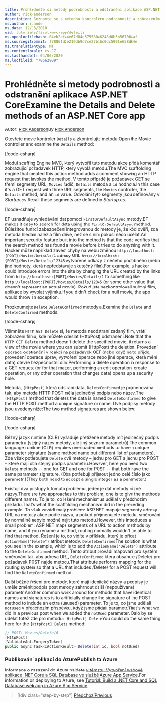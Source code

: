 ```yaml
---
title: Prohlédněte si metody podrobnosti a odstranění aplikace ASP.NET Core
author: rick-anderson
description: Seznamte se s metodou kontroleru podrobností a zobrazením v základní aplikaci ASP.NET Core MVC.
ms.author: riande
ms.date: 12/13/2018
uid: tutorials/first-mvc-app/details
ms.openlocfilehash: 04eb2efa4e67d84e575580a6248d0b5b567064af
ms.sourcegitcommit: f7886fd2e219db9d7ce27b16c0dc5901e658d64e
ms.translationtype: MT
ms.contentlocale: cs-CZ
ms.lasthandoff: 04/06/2020
ms.locfileid: "78662909"
---
```

# <a name="examine-the-details-and-delete-methods-of-an-aspnet-core-app"></a><span data-ttu-id="06dfa-103">Prohlédněte si metody podrobnosti a odstranění aplikace ASP.NET Core</span><span class="sxs-lookup"><span data-stu-id="06dfa-103">Examine the Details and Delete methods of an ASP.NET Core app</span></span>

<span data-ttu-id="06dfa-104">Autor: [Rick Anderson](https://twitter.com/RickAndMSFT)</span><span class="sxs-lookup"><span data-stu-id="06dfa-104">By [Rick Anderson](https://twitter.com/RickAndMSFT)</span></span>

<span data-ttu-id="06dfa-105">Otevřete movie kontroler `Details` a zkontrolujte metodu:</span><span class="sxs-lookup"><span data-stu-id="06dfa-105">Open the Movie controller and examine the `Details` method:</span></span>

[!code-csharp[](start-mvc/sample/MvcMovie22/Controllers/MoviesController.cs?name=snippet_details)]

<span data-ttu-id="06dfa-106">Modul scaffing Engine MVC, který vytvořil tuto metodu akce přidá komentář zobrazující požadavek HTTP, který vyvolá metodu.</span><span class="sxs-lookup"><span data-stu-id="06dfa-106">The MVC scaffolding engine that created this action method adds a comment showing an HTTP request that invokes the method.</span></span> <span data-ttu-id="06dfa-107">V tomto případě je požadavek GET se třemi segmenty URL, `Movies` řadič, `Details` metoda a `id` hodnota.</span><span class="sxs-lookup"><span data-stu-id="06dfa-107">In this case it's a GET request with three URL segments, the `Movies` controller, the `Details` method, and an `id` value.</span></span> <span data-ttu-id="06dfa-108">Odvolání tyto segmenty jsou definovány v *Startup.cs*.</span><span class="sxs-lookup"><span data-stu-id="06dfa-108">Recall these segments are defined in *Startup.cs*.</span></span>

[!code-csharp[](start-mvc/sample/MvcMovie3/Startup.cs?highlight=5&name=snippet_1)]

<span data-ttu-id="06dfa-109">EF usnadňuje vyhledávání dat pomocí `FirstOrDefaultAsync` metody.</span><span class="sxs-lookup"><span data-stu-id="06dfa-109">EF makes it easy to search for data using the `FirstOrDefaultAsync` method.</span></span> <span data-ttu-id="06dfa-110">Důležitou funkcí zabezpečení integrovanou do metody je, že kód ověří, zda metoda hledání nalezla film dříve, než se s ním pokusí něco udělat.</span><span class="sxs-lookup"><span data-stu-id="06dfa-110">An important security feature built into the method is that the code verifies that the search method has found a movie before it tries to do anything with it.</span></span> <span data-ttu-id="06dfa-111">Hacker může například zavést chyby na webu změnou `http://localhost:{PORT}/Movies/Details/1` adresy URL `http://localhost:{PORT}/Movies/Details/12345` vytvořené odkazy z něčeho podobného (nebo jiné hodnoty, která nepředstavuje skutečný film).</span><span class="sxs-lookup"><span data-stu-id="06dfa-111">For example, a hacker could introduce errors into the site by changing the URL created by the links from `http://localhost:{PORT}/Movies/Details/1` to something like  `http://localhost:{PORT}/Movies/Details/12345` (or some other value that doesn't represent an actual movie).</span></span> <span data-ttu-id="06dfa-112">Pokud jste nezkontrolovali nulový film, aplikace by vyvolat výjimku.</span><span class="sxs-lookup"><span data-stu-id="06dfa-112">If you didn't check for a null movie, the app would throw an exception.</span></span>

<span data-ttu-id="06dfa-113">Prozkoumejte `Delete` `DeleteConfirmed` metody a.</span><span class="sxs-lookup"><span data-stu-id="06dfa-113">Examine the `Delete` and `DeleteConfirmed` methods.</span></span>

[!code-csharp[](start-mvc/sample/MvcMovie22/Controllers/MoviesController.cs?name=snippet_delete)]

<span data-ttu-id="06dfa-114">Všimněte `HTTP GET Delete` si, že metoda neodstraní zadaný film, vrátí zobrazení filmu, kde můžete odeslat (HttpPost) odstranění.</span><span class="sxs-lookup"><span data-stu-id="06dfa-114">Note that the `HTTP GET Delete` method doesn't delete the specified movie, it returns a view of the movie where you can submit (HttpPost) the deletion.</span></span> <span data-ttu-id="06dfa-115">Provedení operace odstranění v reakci na požadavek GET (nebo když na to přijde, provedení operace úprav, vytvoření operace nebo jiné operace, která mění data) otevře bezpečnostní díru.</span><span class="sxs-lookup"><span data-stu-id="06dfa-115">Performing a delete operation in response to a GET request (or for that matter, performing an edit operation, create operation, or any other operation that changes data) opens up a security hole.</span></span>

<span data-ttu-id="06dfa-116">Metoda, `[HttpPost]` která odstraní data, `DeleteConfirmed` je pojmenována tak, aby metoda HTTP POST měla jedinečný podpis nebo název.</span><span class="sxs-lookup"><span data-stu-id="06dfa-116">The `[HttpPost]` method that deletes the data is named `DeleteConfirmed` to give the HTTP POST method a unique signature or name.</span></span> <span data-ttu-id="06dfa-117">Dvě podpisy metody jsou uvedeny níže:</span><span class="sxs-lookup"><span data-stu-id="06dfa-117">The two method signatures are shown below:</span></span>

[!code-csharp[](start-mvc/sample/MvcMovie/Controllers/MoviesController.cs?name=snippet_delete2)]

[!code-csharp[](start-mvc/sample/MvcMovie/Controllers/MoviesController.cs?name=snippet_delete3)]

<span data-ttu-id="06dfa-118">Běžný jazyk runtime (CLR) vyžaduje přetížené metody mít jedinečný podpis parametru (stejný název metody, ale jiný seznam parametrů).</span><span class="sxs-lookup"><span data-stu-id="06dfa-118">The common language runtime (CLR) requires overloaded methods to have a unique parameter signature (same method name but different list of parameters).</span></span> <span data-ttu-id="06dfa-119">Zde však potřebujete `Delete` dvě metody – jednu pro GET a jednu pro POST – které mají oba stejný podpis parametru.</span><span class="sxs-lookup"><span data-stu-id="06dfa-119">However, here you need two `Delete` methods -- one for GET and one for POST -- that both have the same parameter signature.</span></span> <span data-ttu-id="06dfa-120">(Oba potřebují přijmout jedno celé číslo jako parametr.)</span><span class="sxs-lookup"><span data-stu-id="06dfa-120">(They both need to accept a single integer as a parameter.)</span></span>

<span data-ttu-id="06dfa-121">Existují dva přístupy k tomuto problému, jeden je dát metody různé názvy.</span><span class="sxs-lookup"><span data-stu-id="06dfa-121">There are two approaches to this problem, one is to give the methods different names.</span></span> <span data-ttu-id="06dfa-122">To je to, co lešení mechanismus udělal v předchozím příkladu.</span><span class="sxs-lookup"><span data-stu-id="06dfa-122">That's what the scaffolding mechanism did in the preceding example.</span></span> <span data-ttu-id="06dfa-123">To však zavádí malý problém: ASP.NET mapuje segmenty adresy URL na metody akce podle názvu, a pokud přejmenujete metodu, směrování by normálně nebylo možné najít tuto metodu.</span><span class="sxs-lookup"><span data-stu-id="06dfa-123">However, this introduces a small problem: ASP.NET maps segments of a URL to action methods by name, and if you rename a method, routing normally wouldn't be able to find that method.</span></span> <span data-ttu-id="06dfa-124">Řešení je to, co vidíte v příkladu, který je přidat `ActionName("Delete")` atribut metody. `DeleteConfirmed`</span><span class="sxs-lookup"><span data-stu-id="06dfa-124">The solution is what you see in the example, which is to add the `ActionName("Delete")` attribute to the `DeleteConfirmed` method.</span></span> <span data-ttu-id="06dfa-125">Tento atribut provádí mapování pro systém směrování tak, aby adresa URL, `DeleteConfirmed` která obsahuje /Delete/ pro požadavek POST najde metodu.</span><span class="sxs-lookup"><span data-stu-id="06dfa-125">That attribute performs mapping for the routing system so that a URL that includes /Delete/ for a POST request will find the `DeleteConfirmed` method.</span></span>

<span data-ttu-id="06dfa-126">Další běžné řešení pro metody, které mají identické názvy a podpisy je uměle změnit podpis post metody zahrnout další (nepoužívané) parametr.</span><span class="sxs-lookup"><span data-stu-id="06dfa-126">Another common work around for methods that have identical names and signatures is to artificially change the signature of the POST method to include an extra (unused) parameter.</span></span> <span data-ttu-id="06dfa-127">To je to, co jsme udělali `notUsed` v předchozím příspěvku, když jsme přidali parametr.</span><span class="sxs-lookup"><span data-stu-id="06dfa-127">That's what we did in a previous post when we added the `notUsed` parameter.</span></span> <span data-ttu-id="06dfa-128">Dalo by se udělat totéž zde pro metodu: `[HttpPost] Delete`</span><span class="sxs-lookup"><span data-stu-id="06dfa-128">You could do the same thing here for the `[HttpPost] Delete` method:</span></span>

```csharp
// POST: Movies/Delete/6
[HttpPost]
[ValidateAntiForgeryToken]
public async Task<IActionResult> Delete(int id, bool notUsed)
```

### <a name="publish-to-azure"></a><span data-ttu-id="06dfa-129">Publikování aplikací do Azure</span><span class="sxs-lookup"><span data-stu-id="06dfa-129">Publish to Azure</span></span>

<span data-ttu-id="06dfa-130">Informace o nasazení do Azure najdete [v tématu: Vytvoření webové aplikace .NET Core a SQL Database ve službě Azure App Service](/azure/app-service/app-service-web-tutorial-dotnetcore-sqldb).</span><span class="sxs-lookup"><span data-stu-id="06dfa-130">For information on deploying to Azure, see [Tutorial: Build a .NET Core and SQL Database web app in Azure App Service](/azure/app-service/app-service-web-tutorial-dotnetcore-sqldb).</span></span>

> [!div class="step-by-step"]
> [<span data-ttu-id="06dfa-131">Předchozí</span><span class="sxs-lookup"><span data-stu-id="06dfa-131">Previous</span></span>](validation.md)

